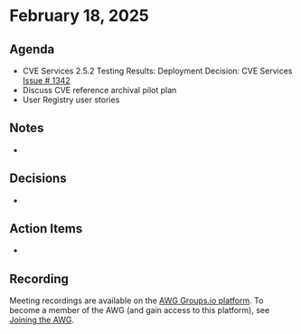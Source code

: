 # February 18, 2025

## Agenda

* CVE Services 2.5.2 Testing Results: Deployment Decision: CVE Services [Issue # 1342](https://github.com/CVEProject/cve-services/issues/1342)
* Discuss CVE reference archival pilot plan
* User Registry user stories

## Notes

*

## Decisions

*

## Action Items

*

## Recording

Meeting recordings are available on the [AWG Groups.io platform](https://cve-cwe-programs.groups.io/g/AWG/files/MeetingRecordings).
To become a member of the AWG (and gain access to this platform), see [Joining the AWG](https://github.com/CVEProject/automation-working-group?tab=readme-ov-file#joining-the-awg).

